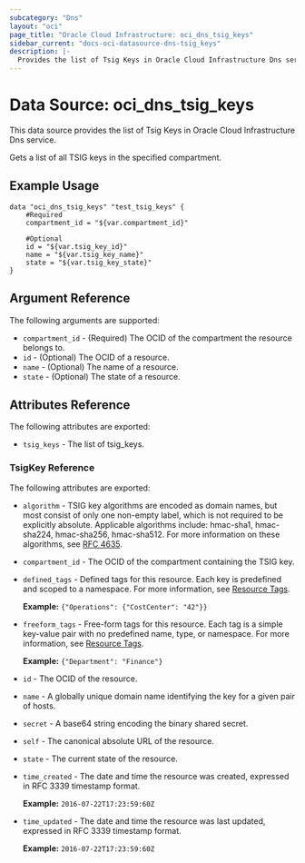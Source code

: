 ```yaml
---
subcategory: "Dns"
layout: "oci"
page_title: "Oracle Cloud Infrastructure: oci_dns_tsig_keys"
sidebar_current: "docs-oci-datasource-dns-tsig_keys"
description: |-
  Provides the list of Tsig Keys in Oracle Cloud Infrastructure Dns service
---
```


# Data Source: oci_dns_tsig_keys
This data source provides the list of Tsig Keys in Oracle Cloud Infrastructure Dns service.

Gets a list of all TSIG keys in the specified compartment.


## Example Usage

```hcl
data "oci_dns_tsig_keys" "test_tsig_keys" {
	#Required
	compartment_id = "${var.compartment_id}"

	#Optional
	id = "${var.tsig_key_id}"
	name = "${var.tsig_key_name}"
	state = "${var.tsig_key_state}"
}
```

## Argument Reference

The following arguments are supported:

* `compartment_id` - (Required) The OCID of the compartment the resource belongs to.
* `id` - (Optional) The OCID of a resource.
* `name` - (Optional) The name of a resource.
* `state` - (Optional) The state of a resource.


## Attributes Reference

The following attributes are exported:

* `tsig_keys` - The list of tsig_keys.

### TsigKey Reference

The following attributes are exported:

* `algorithm` - TSIG key algorithms are encoded as domain names, but most consist of only one non-empty label, which is not required to be explicitly absolute. Applicable algorithms include: hmac-sha1, hmac-sha224, hmac-sha256, hmac-sha512. For more information on these algorithms, see [RFC 4635](https://tools.ietf.org/html/rfc4635#section-2). 
* `compartment_id` - The OCID of the compartment containing the TSIG key.
* `defined_tags` - Defined tags for this resource. Each key is predefined and scoped to a namespace. For more information, see [Resource Tags](https://docs.cloud.oracle.com/iaas/Content/General/Concepts/resourcetags.htm).

	 **Example:** `{"Operations": {"CostCenter": "42"}}` 
* `freeform_tags` - Free-form tags for this resource. Each tag is a simple key-value pair with no predefined name, type, or namespace. For more information, see [Resource Tags](https://docs.cloud.oracle.com/iaas/Content/General/Concepts/resourcetags.htm).

	 **Example:** `{"Department": "Finance"}` 
* `id` - The OCID of the resource.
* `name` - A globally unique domain name identifying the key for a given pair of hosts.
* `secret` - A base64 string encoding the binary shared secret.
* `self` - The canonical absolute URL of the resource.
* `state` - The current state of the resource.
* `time_created` - The date and time the resource was created, expressed in RFC 3339 timestamp format.

	**Example:** `2016-07-22T17:23:59:60Z` 
* `time_updated` - The date and time the resource was last updated, expressed in RFC 3339 timestamp format.

	**Example:** `2016-07-22T17:23:59:60Z` 

